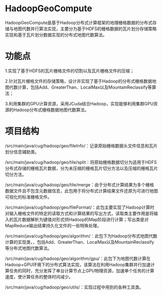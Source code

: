 # HadoopGeoCompute

  HadoopGeoCompute是基于Hadoop分布式计算框架的地理栅格数据的分布式存储与地图代数并行算法实现，主要分为基于HDFS的栅格数据的瓦片划分存储策略实现和基于瓦片划分数据实现的分布式地图代数算法。


# 功能点

1.实现了基于HDFS的瓦片栅格文件的切割以及瓦片栅格文件的压缩；

2.针对瓦片栅格文件的存储策略，设计并实现了基于Hadoop的分布式栅格数据地图代数计算，包括Add、GreaterThan、LocalMax以及MountainReclassify等算法；

3.利用集群的GPU计算资源，采用JCuda结合Hadoop，实现能够利用集群GPU资源的Hadoop分布式栅格数据地图代数算法。


# 项目结构

/src/main/java/cug/hadoop/geo/fileInfo/：记录原始栅格数据头文件信息和瓦片划分信息辅助类。

/src/main/java/cug/hadoop/geo/tile/split：将原始栅格数据切分为适用于HDFS分布式存储的栅格瓦片数据，分为未压缩的栅格瓦片切分方法以及压缩的栅格瓦片切分方法。

/src/main/java/cug/hadoop/geo/tile/merge：由于分布式计算结果为多个栅格数据文件且不包含元数据信息，此包用于将分布式计算结果文件还原为可进行地图可视化的标准栅格文件。

/src/main/java/cug/hadoop/geo/fileFormat/：此包主要实现了Hadoop计算时对输入栅格文件的特定的读取方式和计算结果的写出方式，读取类主要作用是将输入的瓦片数据解析为键值对形式供Hadoop的Map阶段进行计算；写出类是对MapReduce输出结果持久化文件的一些特殊处理。

/src/main/java/cug/hadoop/geo/algorithm/：此包下为Hadoop分布式地图代数计算的实现类，，包括Add、GreaterThan、LocalMax以及MountainReclassify等分布式地图代数算法。

/src/main/java/cug/hadoop/geo/algorithm/gpu/：此包下为地图代数计算在Hadoop+GPU环境下的分布式算法实现，该算法在利用Hadoop集群并行加速计算任务的同时，充分发挥了单台计算节点上GPU物理资源，加速单个任务的计算速度，使计算任务的整体时间减少。

/src/main/java/cug/hadoop/geo/utils/：实现过程中用到的各种工具类。
